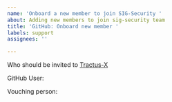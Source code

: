 ```yaml
---
name: 'Onboard a new member to join SIG-Security '
about: Adding new members to join sig-security team 
title: 'GitHub: Onboard new member '
labels: support
assignees: ''

---
```


Who should be invited to [Tractus-X](https://github.com/eclipse-tractusx/sig-security)

GitHub User:
<!-- Please fill in the GITHUB-USER-ID -->

Vouching person: <!-- Please fill in your Tractus-X GitHub-Teams Maintainer GITHUB-USER-ID or the Product Owners GITHUB-USER-ID -->
<!-- Info: Who can verify that the new user is a Member of Catena-X -->

